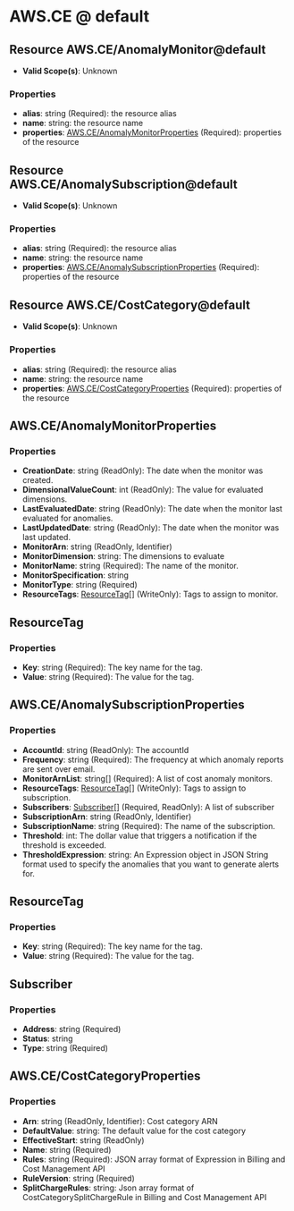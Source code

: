 # AWS.CE @ default

## Resource AWS.CE/AnomalyMonitor@default
* **Valid Scope(s)**: Unknown
### Properties
* **alias**: string (Required): the resource alias
* **name**: string: the resource name
* **properties**: [AWS.CE/AnomalyMonitorProperties](#awsceanomalymonitorproperties) (Required): properties of the resource

## Resource AWS.CE/AnomalySubscription@default
* **Valid Scope(s)**: Unknown
### Properties
* **alias**: string (Required): the resource alias
* **name**: string: the resource name
* **properties**: [AWS.CE/AnomalySubscriptionProperties](#awsceanomalysubscriptionproperties) (Required): properties of the resource

## Resource AWS.CE/CostCategory@default
* **Valid Scope(s)**: Unknown
### Properties
* **alias**: string (Required): the resource alias
* **name**: string: the resource name
* **properties**: [AWS.CE/CostCategoryProperties](#awscecostcategoryproperties) (Required): properties of the resource

## AWS.CE/AnomalyMonitorProperties
### Properties
* **CreationDate**: string (ReadOnly): The date when the monitor was created. 
* **DimensionalValueCount**: int (ReadOnly): The value for evaluated dimensions.
* **LastEvaluatedDate**: string (ReadOnly): The date when the monitor last evaluated for anomalies.
* **LastUpdatedDate**: string (ReadOnly): The date when the monitor was last updated.
* **MonitorArn**: string (ReadOnly, Identifier)
* **MonitorDimension**: string: The dimensions to evaluate
* **MonitorName**: string (Required): The name of the monitor.
* **MonitorSpecification**: string
* **MonitorType**: string (Required)
* **ResourceTags**: [ResourceTag](#resourcetag)[] (WriteOnly): Tags to assign to monitor.

## ResourceTag
### Properties
* **Key**: string (Required): The key name for the tag.
* **Value**: string (Required): The value for the tag.

## AWS.CE/AnomalySubscriptionProperties
### Properties
* **AccountId**: string (ReadOnly): The accountId
* **Frequency**: string (Required): The frequency at which anomaly reports are sent over email. 
* **MonitorArnList**: string[] (Required): A list of cost anomaly monitors.
* **ResourceTags**: [ResourceTag](#resourcetag)[] (WriteOnly): Tags to assign to subscription.
* **Subscribers**: [Subscriber](#subscriber)[] (Required, ReadOnly): A list of subscriber
* **SubscriptionArn**: string (ReadOnly, Identifier)
* **SubscriptionName**: string (Required): The name of the subscription.
* **Threshold**: int: The dollar value that triggers a notification if the threshold is exceeded. 
* **ThresholdExpression**: string: An Expression object in JSON String format used to specify the anomalies that you want to generate alerts for.

## ResourceTag
### Properties
* **Key**: string (Required): The key name for the tag.
* **Value**: string (Required): The value for the tag.

## Subscriber
### Properties
* **Address**: string (Required)
* **Status**: string
* **Type**: string (Required)

## AWS.CE/CostCategoryProperties
### Properties
* **Arn**: string (ReadOnly, Identifier): Cost category ARN
* **DefaultValue**: string: The default value for the cost category
* **EffectiveStart**: string (ReadOnly)
* **Name**: string (Required)
* **Rules**: string (Required): JSON array format of Expression in Billing and Cost Management API
* **RuleVersion**: string (Required)
* **SplitChargeRules**: string: Json array format of CostCategorySplitChargeRule in Billing and Cost Management API

